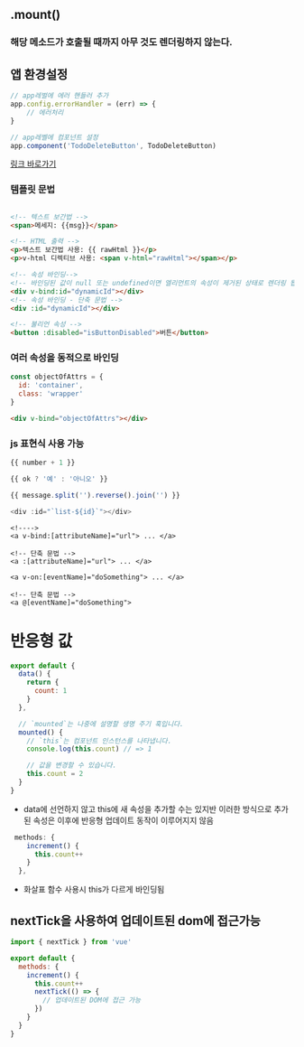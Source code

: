 ## .mount()
### 해당 메소드가 호출될 때까지 아무 것도 렌더링하지 않는다.

## 앱 환경설정
```js
// app레벌에 에러 핸들러 추가 
app.config.errorHandler = (err) => {
    // 에러처리
}

// app레벨에 컴포넌트 설정
app.component('TodoDeleteButton', TodoDeleteButton)

```
[링크 바로가기](https://v3-docs.vuejs-korea.org/guide/essentials/application.html#app-configurations)

### 템플릿 문법

```html

<!-- 텍스트 보간법 -->
<span>메세지: {{msg}}</span>

<!-- HTML 출력 -->
<p>텍스트 보간법 사용: {{ rawHtml }}</p>
<p>v-html 디렉티브 사용: <span v-html="rawHtml"></span></p>

<!-- 속성 바인딩-->
<!-- 바인딩된 값이 null 또는 undefined이면 엘리먼트의 속성이 제거된 상태로 렌더링 됩니다. -->
<div v-bind:id="dynamicId"></div>
<!-- 속성 바인딩 - 단축 문법 -->
<div :id="dynamicId"></div>

<!-- 불리언 속성 -->
<button :disabled="isButtonDisabled">버튼</button>
```
### 여러 속성을 동적으로 바인딩
```js
const objectOfAttrs = {
  id: 'container',
  class: 'wrapper'
}
```

```html 
<div v-bind="objectOfAttrs"></div>
```

### js 표현식 사용 가능
```js
{{ number + 1 }}

{{ ok ? '예' : '아니오' }}

{{ message.split('').reverse().join('') }}

<div :id="`list-${id}`"></div>
```

```template
<!---->
<a v-bind:[attributeName]="url"> ... </a>

<!-- 단축 문법 -->
<a :[attributeName]="url"> ... </a>

<a v-on:[eventName]="doSomething"> ... </a>

<!-- 단축 문법 -->
<a @[eventName]="doSomething">
```

# 반응형 값
```js
export default {
  data() {
    return {
      count: 1
    }
  },

  // `mounted`는 나중에 설명할 생명 주기 훅입니다.
  mounted() {
    // `this`는 컴포넌트 인스턴스를 나타냅니다.
    console.log(this.count) // => 1

    // 값을 변경할 수 있습니다.
    this.count = 2
  }
}

```

- data에 선언하지 않고 this에 새 속성을 추가할 수는 있지반 이러한 방식으로 추가된 속성은 이후에 반응형 업데이트 동작이 이루어지지 않음

```js
 methods: {
    increment() {
      this.count++
    }
  },
```
- 화살표 함수 사용시 this가 다르게 바인딩됨


## nextTick을 사용하여 업데이트된 dom에 접근가능
```js
import { nextTick } from 'vue'

export default {
  methods: {
    increment() {
      this.count++
      nextTick(() => {
        // 업데이트된 DOM에 접근 가능
      })
    }
  }
}
```